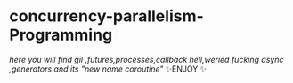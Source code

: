 # concurrency-parallelism-Programming
_here you will find gil ,futures,processes,callback hell,weried fucking async ,generators and its "new name coroutine"_
✨ENJOY ✨
